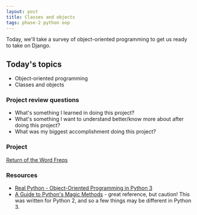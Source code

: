```yaml
---
layout: post
title: Classes and objects
tags: phase-2 python oop
---
```


Today, we'll take a survey of object-oriented programming to get us ready to take on Django.

## Today's topics

- Object-oriented programming
- Classes and objects

### Project review questions

- What's something I learned in doing this project?
- What's something I want to understand better/know more about after doing this project?
- What was my biggest accomplishment doing this project?

### Project

[Return of the Word Freqs](https://classroom.github.com/a/cV4lGjn2)

### Resources

- [Real Python - Object-Oriented Programming in Python 3](https://realpython.com/python3-object-oriented-programming/)
- [A Guide to Python's Magic Methods](https://rszalski.github.io/magicmethods/) - great reference, but caution! This was written for Python 2, and so a few things may be different in Python 3.
